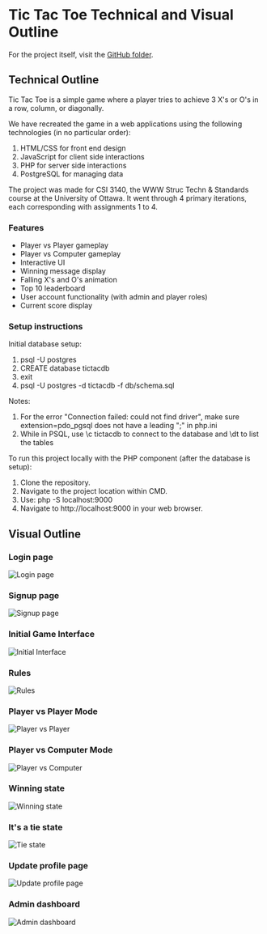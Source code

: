 # Tic Tac Toe Technical and Visual Outline

For the project itself, visit the [GitHub folder](https://github.com/jtrshy/portfolio/tree/main/projects/Tic%20Tac%20Toe).

## Technical Outline

Tic Tac Toe is a simple game where a player tries to achieve 3 X's or O's in a row, column, or diagonally.

We have recreated the game in a web applications using the following technologies (in no particular order):
1. HTML/CSS for front end design
2. JavaScript for client side interactions
3. PHP for server side interactions
4. PostgreSQL for managing data

The project was made for CSI 3140, the WWW Struc Techn & Standards course at the University of Ottawa. It went through 4 primary iterations, each corresponding with assignments 1 to 4.

### Features
- Player vs Player gameplay
- Player vs Computer gameplay
- Interactive UI
- Winning message display
- Falling X's and O's animation
- Top 10 leaderboard
- User account functionality (with admin and player roles)
- Current score display

### Setup instructions

Initial database setup:
1. psql -U postgres
2. CREATE database tictacdb
3. exit
4. psql -U postgres -d tictacdb -f db/schema.sql

Notes:
1. For the error "Connection failed: could not find driver", make sure extension=pdo_pgsql does not have a leading ";" in php.ini
2. While in PSQL, use \c tictacdb to connect to the database and \dt to list the tables

To run this project locally with the PHP component (after the database is setup):
1. Clone the repository.
2. Navigate to the project location within CMD.
3. Use: php -S localhost:9000
4. Navigate to http://localhost:9000 in your web browser.

## Visual Outline

### Login page

![Login page](Tic%20Tac%20Toe/docs/design_system/assets/v3/login.png)

### Signup page

![Signup page](Tic%20Tac%20Toe/docs/design_system/assets/v3/signup.png)

### Initial Game Interface

![Initial Interface](Tic%20Tac%20Toe/docs/design_system/assets/v3/initial_interface.png)

### Rules

![Rules](Tic%20Tac%20Toe/docs/design_system/assets/v3/rules.png)

### Player vs Player Mode

![Player vs Player](Tic%20Tac%20Toe/docs/design_system/assets/v3/player_vs_player.png)

### Player vs Computer Mode

![Player vs Computer](Tic%20Tac%20Toe/docs/design_system/assets/v3/player_vs_computer.png)

### Winning state

![Winning state](Tic%20Tac%20Toe/docs/design_system/assets/v3/winning_state.png)

### It's a tie state

![Tie state](Tic%20Tac%20Toe/docs/design_system/assets/v3/tie_state.png)

### Update profile page

![Update profile page](Tic%20Tac%20Toe/docs/design_system/assets/v3/update_profile.png)

### Admin dashboard

![Admin dashboard](Tic%20Tac%20Toe/docs/design_system/assets/v3/admin_dashboard.png)